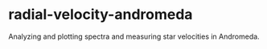 # radial-velocity-andromeda
Analyzing and plotting spectra and measuring star velocities in Andromeda. 
